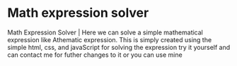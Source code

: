 # Math expression solver
Math Expression Solver | Here we can solve a simple mathematical expression like Athematic expression.
This is simply created using the simple html, css, and javaScript for solving the expression
try it yourself and can contact me for futher changes to it or you can use mine

